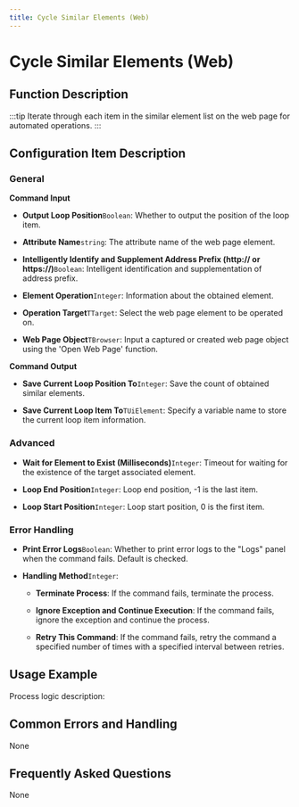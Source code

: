 ```yaml
---
title: Cycle Similar Elements (Web)
---
```


# Cycle Similar Elements (Web)

## Function Description

:::tip 
Iterate through each item in the similar element list on the web page for automated operations.
:::

## Configuration Item Description

### General

**Command Input**

- **Output Loop Position**`Boolean`: Whether to output the position of the loop item.

- **Attribute Name**`string`: The attribute name of the web page element.

- **Intelligently Identify and Supplement Address Prefix (http:// or https://)**`Boolean`: Intelligent identification and supplementation of address prefix.

- **Element Operation**`Integer`: Information about the obtained element.

- **Operation Target**`TTarget`: Select the web page element to be operated on.

- **Web Page Object**`TBrowser`: Input a captured or created web page object using the 'Open Web Page' function.


**Command Output**

- **Save Current Loop Position To**`Integer`: Save the count of obtained similar elements.

- **Save Current Loop Item To**`TUiElement`: Specify a variable name to store the current loop item information.

### Advanced

- **Wait for Element to Exist (Milliseconds)**`Integer`: Timeout for waiting for the existence of the target associated element.

- **Loop End Position**`Integer`: Loop end position, -1 is the last item.

- **Loop Start Position**`Integer`: Loop start position, 0 is the first item.


### Error Handling

- **Print Error Logs**`Boolean`: Whether to print error logs to the "Logs" panel when the command fails. Default is checked. 

- **Handling Method**`Integer`:

    - **Terminate Process**: If the command fails, terminate the process.

    - **Ignore Exception and Continue Execution**: If the command fails, ignore the exception and continue the process.

    - **Retry This Command**: If the command fails, retry the command a specified number of times with a specified interval between retries.

## Usage Example

Process logic description:

## Common Errors and Handling

None

## Frequently Asked Questions

None

